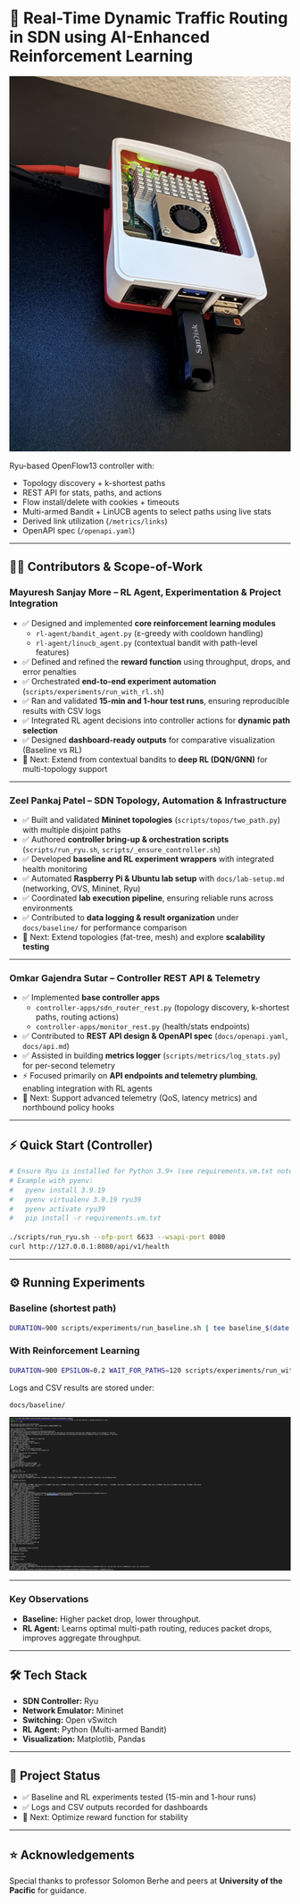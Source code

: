 # 🚦 Real-Time Dynamic Traffic Routing in SDN using AI-Enhanced Reinforcement Learning

![Prototype running on Raspberry Pi](PROTOTYPE.JPG)

Ryu-based OpenFlow13 controller with:
- Topology discovery + k-shortest paths
- REST API for stats, paths, and actions
- Flow install/delete with cookies + timeouts
- Multi-armed Bandit + LinUCB agents to select paths using live stats
- Derived link utilization (`/metrics/links`)
- OpenAPI spec (`/openapi.yaml`)

---

## 👨‍💻 Contributors & Scope-of-Work 

### **Mayuresh Sanjay More – RL Agent, Experimentation & Project Integration**
- ✅ Designed and implemented **core reinforcement learning modules**
    - `rl-agent/bandit_agent.py` (ε-greedy with cooldown handling)
    - `rl-agent/linucb_agent.py` (contextual bandit with path-level features)
- ✅ Defined and refined the **reward function** using throughput, drops, and error penalties
- ✅ Orchestrated **end-to-end experiment automation** (`scripts/experiments/run_with_rl.sh`)
- ✅ Ran and validated **15-min and 1-hour test runs**, ensuring reproducible results with CSV logs
- ✅ Integrated RL agent decisions into controller actions for **dynamic path selection**
- ✅ Designed **dashboard-ready outputs** for comparative visualization (Baseline vs RL)
- 🔄 Next: Extend from contextual bandits to **deep RL (DQN/GNN)** for multi-topology support

---

### **Zeel Pankaj Patel – SDN Topology, Automation & Infrastructure**
- ✅ Built and validated **Mininet topologies** (`scripts/topos/two_path.py`) with multiple disjoint paths
- ✅ Authored **controller bring-up & orchestration scripts** (`scripts/run_ryu.sh`, `scripts/_ensure_controller.sh`)
- ✅ Developed **baseline and RL experiment wrappers** with integrated health monitoring
- ✅ Automated **Raspberry Pi & Ubuntu lab setup** with `docs/lab-setup.md` (networking, OVS, Mininet, Ryu)
- ✅ Coordinated **lab execution pipeline**, ensuring reliable runs across environments
- ✅ Contributed to **data logging & result organization** under `docs/baseline/` for performance comparison
- 🔄 Next: Extend topologies (fat-tree, mesh) and explore **scalability testing**

---

### **Omkar Gajendra Sutar – Controller REST API & Telemetry**
- ✅ Implemented **base controller apps**
    - `controller-apps/sdn_router_rest.py` (topology discovery, k-shortest paths, routing actions)
    - `controller-apps/monitor_rest.py` (health/stats endpoints)
- ✅ Contributed to **REST API design & OpenAPI spec** (`docs/openapi.yaml`, `docs/api.md`)
- ✅ Assisted in building **metrics logger** (`scripts/metrics/log_stats.py`) for per-second telemetry
- ⚡ Focused primarily on **API endpoints and telemetry plumbing**, enabling integration with RL agents
- 🔄 Next: Support advanced telemetry (QoS, latency metrics) and northbound policy hooks

---

## ⚡ Quick Start (Controller)
```bash
# Ensure Ryu is installed for Python 3.9+ (see requirements.vm.txt notes)
# Example with pyenv:
#   pyenv install 3.9.19
#   pyenv virtualenv 3.9.19 ryu39
#   pyenv activate ryu39
#   pip install -r requirements.vm.txt

./scripts/run_ryu.sh --ofp-port 6633 --wsapi-port 8080
curl http://127.0.0.1:8080/api/v1/health
```

---

## ⚙️ Running Experiments

### Baseline (shortest path)
```bash
DURATION=900 scripts/experiments/run_baseline.sh | tee baseline_$(date +%Y%m%d_%H%M%S).log
```

### With Reinforcement Learning
```bash
DURATION=900 EPSILON=0.2 WAIT_FOR_PATHS=120 scripts/experiments/run_with_rl.sh | tee rl_$(date +%Y%m%d_%H%M%S).log
```

Logs and CSV results are stored under:
```
docs/baseline/
```
![Snapshot of Code](Snapshot.png)

---

### Key Observations
- **Baseline:** Higher packet drop, lower throughput.  
- **RL Agent:** Learns optimal multi-path routing, reduces packet drops, improves aggregate throughput.

---

## 🛠️ Tech Stack
- **SDN Controller:** Ryu  
- **Network Emulator:** Mininet  
- **Switching:** Open vSwitch  
- **RL Agent:** Python (Multi-armed Bandit)  
- **Visualization:** Matplotlib, Pandas  

---

## 📅 Project Status
- ✅ Baseline and RL experiments tested (15-min and 1-hour runs)  
- ✅ Logs and CSV outputs recorded for dashboards  
- 🔄 Next: Optimize reward function for stability  

---

## ⭐ Acknowledgements
Special thanks to  professor Solomon Berhe and peers at **University of the Pacific** for guidance.
